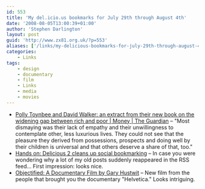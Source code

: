 ```yaml
---
id: 553
title: 'My del.icio.us bookmarks for July 29th through August 4th'
date: '2008-08-05T13:00:39+01:00'
author: 'Stephen Darlington'
layout: post
guid: 'http://www.zx81.org.uk/?p=553'
aliases: ['/links/my-delicious-bookmarks-for-july-29th-through-august-4th.html']
categories:
    - Links
tags:
    - design
    - documentary
    - film
    - Links
    - media
    - movies
---
```


- [Polly Toynbee and David Walker: an extract from their new book on the widening gap between rich and poor | Money | The Guardian](http://www.guardian.co.uk/money/2008/aug/04/workandcareers.executivesalaries) – "Most dismaying was their lack of empathy and their unwillingness to contemplate other, less luxurious lives. They could not see that the pleasure they derived from possessions, prospects and doing well by their children is universal and that others deserve a share of that, too."
- [Hands on: Delicious 2 cleans up social bookmarking](http://arstechnica.com/news.ars/post/20080801-hands-on-delicious-2-cleans-up-social-bookmarking.html) – In case you were wondering why a lot of my old posts suddenly reappeared in the RSS feed… First impression: looks nice.
- [Objectified: A Documentary Film by Gary Hustwit](http://www.objectifiedfilm.com/) – New film from the people that brought you the documentary "Helvetica." Looks intriguing.